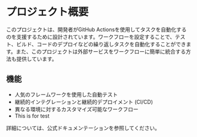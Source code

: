# プロジェクト概要

このプロジェクトは、開発者がGitHub
Actionsを使用してタスクを自動化するのを支援するために設計されています。ワークフローを設定することで、テスト、ビルド、コードのデプロイなどの繰り返しタスクを自動化することができます。また、このプロジェクトは外部サービスをワークフローに簡単に統合する方法も提供しています。

## 機能

  * 人気のフレームワークを使用した自動テスト
  * 継続的インテグレーションと継続的デプロイメント (CI/CD)
  * 異なる環境に対するカスタマイズ可能なワークフロー
  * This is for test

詳細については、公式ドキュメンテーションを参照してください。

